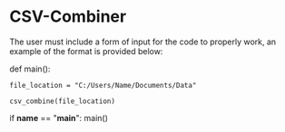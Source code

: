 # CSV-Combiner

The user must include a form of input for the code to properly work, an example of the format is provided below:


def main():
    
    file_location = "C:/Users/Name/Documents/Data"
    
    csv_combine(file_location)


if __name__ == "__main__":
    main()
